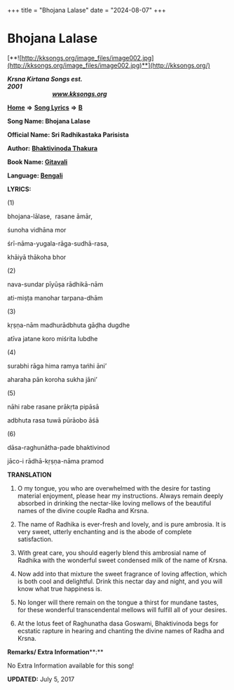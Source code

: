 +++
title = "Bhojana Lalase"
date = "2024-08-07"
+++

# Bhojana Lalase
[**![http://kksongs.org/image_files/image002.jpg](http://kksongs.org/image_files/image002.jpg)**](http://kksongs.org/)

**_Krsna Kirtana Songs est. 2001_**                                                                                                                                                 **_www.kksongs.org_**

**[Home](http://kksongs.org/)** **⇒** **[Song Lyrics](http://kksongs.org/lyrics.html)** **⇒** **[B](http://kksongs.org/songs/song_b.html)**

**Song Name: Bhojana Lalase**

**Official Name: Sri Radhikastaka Parisista**

**Author:** [**Bhaktivinoda Thakura**](http://kksongs.org/authors/list/bhaktivinoda.html)

**Book Name: [Gitavali](http://kksongs.org/authors/literature/gitavali.html)**

**Language: [Bengali](http://kksongs.org/language/list/bengali.html)**

**LYRICS:**

(1)

bhojana-lālase,  rasane āmār,

śunoha vidhāna mor

śrī-nāma-yugala-rāga-sudhā-rasa,

khāiyā thākoha bhor

(2)

nava-sundar pīyūṣa rādhikā-nām

ati-miṣṭa manohar tarpana-dhām

(3)

kṛṣṇa-nām madhurādbhuta gāḍha dugdhe

atīva jatane koro miśrita lubdhe

(4)

surabhi rāga hima ramya tańhi āni’

aharaha pān koroha sukha jāni’

(5)

nāhi rabe rasane prākṛta pipāsā

adbhuta rasa tuwā pūrāobo āśā

(6)

dāsa-raghunātha-pade bhaktivinod

jāco-i rādhā-kṛṣṇa-nāma pramod

**TRANSLATION**

1) O my tongue, you who are overwhelmed with the desire for tasting material enjoyment, please hear my instructions. Always remain deeply absorbed in drinking the nectar-like loving mellows of the beautiful names of the divine couple Radha and Krsna.

2) The name of Radhika is ever-fresh and lovely, and is pure ambrosia. It is very sweet, utterly enchanting and is the abode of complete satisfaction.

3) With great care, you should eagerly blend this ambrosial name of Radhika with the wonderful sweet condensed milk of the name of Krsna.

4) Now add into that mixture the sweet fragrance of loving affection, which is both cool and delightful. Drink this nectar day and night, and you will know what true happiness is.

5) No longer will there remain on the tongue a thirst for mundane tastes, for these wonderful transcendental mellows will fulfill all of your desires.

6) At the lotus feet of Raghunatha dasa Goswami, Bhaktivinoda begs for ecstatic rapture in hearing and chanting the divine names of Radha and Krsna.

**Remarks/ Extra Information****:**

No Extra Information available for this song!

**UPDATED:** July 5, 2017